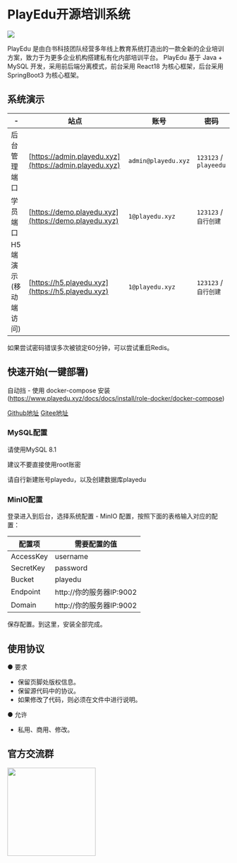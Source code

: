 # PlayEdu开源培训系统

![](https://meedu.cloud.oss.meedu.vip/playedu/%E5%A4%B4%E5%9B%BE.jpg)

PlayEdu 是由白书科技团队经营多年线上教育系统打造出的一款全新的企业培训方案，致力于为更多企业机构搭建私有化内部培训平台。
PlayEdu 基于 Java + MySQL 开发，采用前后端分离模式，前台采用 React18 为核心框架，后台采用 SpringBoot3 为核心框架。

## 系统演示

| -            | 站点                                                   | 账号                | 密码     |
| ------------ | ------------------------------------------------------ | ------------------- | -------- |
| 后台管理端口 | [https://admin.playedu.xyz](https://admin.playedu.xyz) | `admin@playedu.xyz` | `123123` / `playeedu` |
| 学员端口     | [https://demo.playedu.xyz](https://demo.playedu.xyz)   | `1@playedu.xyz`     | `123123` / `自行创建` |
| H5端演示(移动端访问) | [https://h5.playedu.xyz](https://h5.playedu.xyz) | `1@playedu.xyz` | `123123` / `自行创建`  |

如果尝试密码错误多次被锁定60分钟，可以尝试重启Redis。

## 快速开始(一键部署)

自动挡 - 使用 docker-compose 安装(https://www.playedu.xyz/docs/docs/install/role-docker/docker-compose)

[Github地址](https://github.com/PlayEdu/PlayEdu)
[Gitee地址](https://gitee.com/playeduxyz/playedu)

### MySQL配置

请使用MySQL 8.1 

建议不要直接使用root账密

请自行新建账号playedu，以及创建数据库playedu


### MinIO配置

登录进入到后台，选择系统配置 - MinIO 配置，按照下面的表格输入对应的配置：

| 配置项 | 	需要配置的值|
| --------- | -------------------------| 
| AccessKey | username         |
| SecretKey | password         |
|  Bucket   | playedu        |
|  Endpoint | http://你的服务器IP:9002 |
|  Domain   | http://你的服务器IP:9002 |

保存配置。到这里，安装全部完成。

## 使用协议

● 要求
- 保留页脚处版权信息。
- 保留源代码中的协议。
- 如果修改了代码，则必须在文件中进行说明。

● 允许
- 私用、商用、修改。

## 官方交流群

<p><img src="https://meedu.cloud.oss.meedu.vip/playedu/PlayEduk%E5%AE%A2%E6%9C%8D-zhu.png" width="200" /></p>
